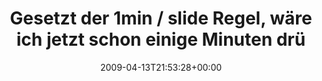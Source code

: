 ---
retweeted: false
source: <a href="http://twitter.com" rel="nofollow">Twitter Web Client</a>
entities:
  hashtags: []
  symbols: []
  user_mentions: []
  urls: []
display_text_range:
- '0'
- '140'
favorite_count: '0'
id_str: '1512076669'
truncated: false
retweet_count: '0'
id: '1512076669'
created_at: Mon Apr 13 21:53:28 +0000 2009
favorited: false
full_text: Gesetzt der 1min / slide Regel, wäre ich jetzt schon einige Minuten drüber
  und ich hab noch nichtmal alle Slides zusammen. Werd schnell  ...
lang: de
tags:
- pesos/twitter
date: '2009-04-13T21:53:28+00:00'
src: https://twitter.com/bascht/status/1512076669
original_url: https://twitter.com/bascht/status/1512076669
type: twitter_tweet
text: Gesetzt der 1min / slide Regel, wäre ich jetzt schon einige Minuten drüber und
  ich hab noch nichtmal alle Slides zusammen. Werd schnell  ...
title: Gesetzt der 1min / slide Regel, wäre ich jetzt schon einige Minuten drü

---